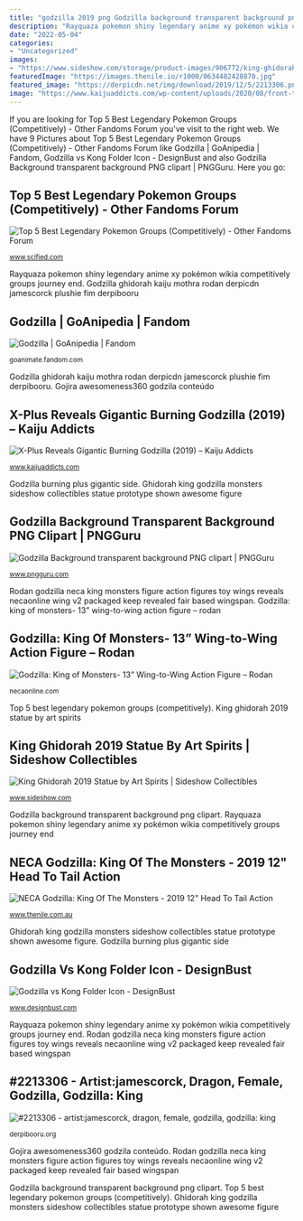 ```yaml
---
title: "godzilla 2019 png Godzilla background transparent background png clipart"
description: "Rayquaza pokemon shiny legendary anime xy pokémon wikia competitively groups journey end"
date: "2022-05-04"
categories:
- "Uncategorized"
images:
- "https://www.sideshow.com/storage/product-images/906772/king-ghidorah-2019_godzilla_gallery_5f0f8ce3bdc67.jpg"
featuredImage: "https://images.thenile.io/r1000/0634482428870.jpg"
featured_image: "https://derpicdn.net/img/download/2019/12/5/2213306.png"
image: "https://www.kaijuaddicts.com/wp-content/uploads/2020/08/front-thumb-Gigantic-Burning-Godzilla-2019-Side.jpg"
---
```


If you are looking for Top 5 Best Legendary Pokemon Groups (Competitively) - Other Fandoms Forum you've visit to the right web. We have 9 Pictures about Top 5 Best Legendary Pokemon Groups (Competitively) - Other Fandoms Forum like Godzilla | GoAnipedia | Fandom, Godzilla vs Kong Folder Icon - DesignBust and also Godzilla Background transparent background PNG clipart | PNGGuru. Here you go:

## Top 5 Best Legendary Pokemon Groups (Competitively) - Other Fandoms Forum

![Top 5 Best Legendary Pokemon Groups (Competitively) - Other Fandoms Forum](http://vignette3.wikia.nocookie.net/pokemon/images/3/33/384Rayquaza-Shiny_XY_anime.png/revision/latest?cb=20160216083808 "King ghidorah 2019 statue by art spirits")

<small>www.scified.com</small>

Rayquaza pokemon shiny legendary anime xy pokémon wikia competitively groups journey end. Godzilla ghidorah kaiju mothra rodan derpicdn jamescorck plushie fim derpibooru

## Godzilla | GoAnipedia | Fandom

![Godzilla | GoAnipedia | Fandom](https://vignette.wikia.nocookie.net/goanimate/images/2/29/Godzilla_2019_official_png_render_04_atomic_glow_by_awesomeness360_dd2uzt3-pre.png/revision/latest?cb=20191206124032 "Godzilla: king of monsters- 13” wing-to-wing action figure – rodan")

<small>goanimate.fandom.com</small>

Godzilla ghidorah kaiju mothra rodan derpicdn jamescorck plushie fim derpibooru. Gojira awesomeness360 godzila conteúdo

## X-Plus Reveals Gigantic Burning Godzilla (2019) – Kaiju Addicts

![X-Plus Reveals Gigantic Burning Godzilla (2019) – Kaiju Addicts](https://www.kaijuaddicts.com/wp-content/uploads/2020/08/front-thumb-Gigantic-Burning-Godzilla-2019-Side.jpg "Kong vs godzilla icon folder icons movie")

<small>www.kaijuaddicts.com</small>

Godzilla burning plus gigantic side. Ghidorah king godzilla monsters sideshow collectibles statue prototype shown awesome figure

## Godzilla Background Transparent Background PNG Clipart | PNGGuru

![Godzilla Background transparent background PNG clipart | PNGGuru](https://i1.pngguru.com/preview/376/194/335/godzilla-2014-background-png-clipart.jpg "Top 5 best legendary pokemon groups (competitively)")

<small>www.pngguru.com</small>

Rodan godzilla neca king monsters figure action figures toy wings reveals necaonline wing v2 packaged keep revealed fair based wingspan. Godzilla: king of monsters- 13” wing-to-wing action figure – rodan

## Godzilla: King Of Monsters- 13” Wing-to-Wing Action Figure – Rodan

![Godzilla: King of Monsters- 13” Wing-to-Wing Action Figure – Rodan](http://necaonline.com/wp-content/uploads/2019/02/Rodan5.jpg "Godzilla ghidorah kaiju mothra rodan derpicdn jamescorck plushie fim derpibooru")

<small>necaonline.com</small>

Top 5 best legendary pokemon groups (competitively). King ghidorah 2019 statue by art spirits

## King Ghidorah 2019 Statue By Art Spirits | Sideshow Collectibles

![King Ghidorah 2019 Statue by Art Spirits | Sideshow Collectibles](https://www.sideshow.com/storage/product-images/906772/king-ghidorah-2019_godzilla_gallery_5f0f8ce3bdc67.jpg "Kong vs godzilla icon folder icons movie")

<small>www.sideshow.com</small>

Godzilla background transparent background png clipart. Rayquaza pokemon shiny legendary anime xy pokémon wikia competitively groups journey end

## NECA Godzilla: King Of The Monsters - 2019 12&quot; Head To Tail Action

![NECA Godzilla: King Of The Monsters - 2019 12&quot; Head To Tail Action](https://images.thenile.io/r1000/0634482428870.jpg "Rayquaza pokemon shiny legendary anime xy pokémon wikia competitively groups journey end")

<small>www.thenile.com.au</small>

Ghidorah king godzilla monsters sideshow collectibles statue prototype shown awesome figure. Godzilla burning plus gigantic side

## Godzilla Vs Kong Folder Icon - DesignBust

![Godzilla vs Kong Folder Icon - DesignBust](https://www.designbust.com/download/743/thumb/godzilla_vs_kong_folder_icon_thum.png "X-plus reveals gigantic burning godzilla (2019) – kaiju addicts")

<small>www.designbust.com</small>

Rayquaza pokemon shiny legendary anime xy pokémon wikia competitively groups journey end. Rodan godzilla neca king monsters figure action figures toy wings reveals necaonline wing v2 packaged keep revealed fair based wingspan

## #2213306 - Artist:jamescorck, Dragon, Female, Godzilla, Godzilla: King

![#2213306 - artist:jamescorck, dragon, female, godzilla, godzilla: king](https://derpicdn.net/img/download/2019/12/5/2213306.png "King ghidorah 2019 statue by art spirits")

<small>derpibooru.org</small>

Gojira awesomeness360 godzila conteúdo. Rodan godzilla neca king monsters figure action figures toy wings reveals necaonline wing v2 packaged keep revealed fair based wingspan

Godzilla background transparent background png clipart. Top 5 best legendary pokemon groups (competitively). Ghidorah king godzilla monsters sideshow collectibles statue prototype shown awesome figure
